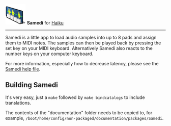 ![Samedi icon](./documentation/images/samedi_icon_64.png) **Samedi** for [Haiku](https://www.haiku-os.org)

* * *

Samedi is a little app to load audio samples into up to 8 pads and assign them to MIDI notes. The samples can then be played back by pressing the set key on your MIDI keyboard. Alternatively Samedi also reacts to the number keys on your computer keyboard.

For more information, especially how to decrease latency, please see the [Samedi help file](http://htmlpreview.github.io/?https://github.com/humdingerb/samedi/master/documentation/ReadMe.html).

## Building Samedi

It's very easy, just a ```make``` followed by ```make bindcatalogs``` to include translations.

The contents of the "documentation" folder needs to be copied to, for example, ```/boot/home/config/non-packaged/documentation/packages/Samedi```.
